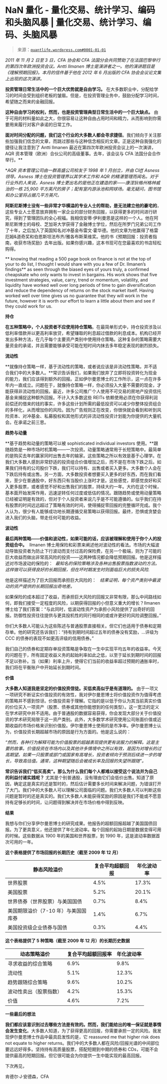 <!--yml

category: 未分类

date: 2024-05-18 13:59:25

-->

# NaN 量化 - 量化交易、统计学习、编码和头脑风暴 | 量化交易、统计学习、编码、头脑风暴

> 来源：[`quantlife.wordpress.com#0001-01-01`](https://quantlife.wordpress.com#0001-01-01)

*2011 年 11 月 2 日至 3 日，CFA 协会和 CFA 法国分会共同赞助了在法国巴黎举行的第四次年欧洲投资会议。Antti Ilmanen 博士是演讲者之一。他的演讲题目是《理解预期回报》。本月的信件基于他在 2012 年 6 月出版的 CFA 协会会议论文集上出现的这次演讲。*

**投资管理日常生活中的一个巨大优势就是自由学习。** 在大多数职业中，分配给学习的时间会受到组织老板的皱眉。但是，在投资管理业务中，鼓励分配学习时间，希望随之而来的金融回报。

**这种自由学习的权利，然而，也是投资管理典型日常生活中的一个巨大缺点。** 由于可用的材料量如此之大，你很容易让这种自由占用时间和精力，从而影响到你需要用来履行对客户承诺的日常工作。

**面对时间分配的问题，我们这个行业的大多数人都会寻求捷径**。我们倾向于关注那些加强我们信念的文章，而跳过那些与这种信念相反的文章。正是这种自我强化的捷径让我注意到了 Antti Ilmanen 最近在第四次年欧洲投资会议上的一次演讲，AQR 资本管理（欧洲）合伙公司的高级董事。去年，该会议与 CFA 法国分会合作举行。**

**AQR 资本管理公司由一群高盛公司校友于 1998 年 1 月创立，并由 Cliff Asness 领导。Asness 博士在投资管理界以其学术工作和 AQR 的精湛管理而闻名。对于行业外的人来说，Asness 博士更出名的是他正在建造的家——康涅狄格州格林威治的一栋 25,900 平方英尺的房子；配有室内游泳池和网球场。毫无疑问，图书馆和办公室将占据几平方英尺。*

**阿斯尼斯博士没有一些非常才华横溢的专业人士的帮助，是无法建立他的豪宅的**，这些专业人士愿意放弃拥有一家企业的部分财务回报，以获得更多的时间进行研究，得到了管理团队的全心祝福。我相信安蒂·伊利曼恩是这样的一个人。他在阿斯尼斯博士的母校、芝加哥大学获得了金融博士学位，然后在所罗门兄弟公司工作了十年，之后加入了英国知名对冲基金布雷文·霍华德。他的文章为他赢得了格雷厄姆&道奇奖和伯恩斯坦法布齐/雅各布斯莱维奖。他的书《预期回报：投资者指南，收获市场奖励》去年出版。如果你感兴趣，这本书现可在您最喜欢的书店轻松购得。

** knowing that reading a 500 page book on finance is not at the top of your to do list, I thought I would share with you a few of Dr. Ilmanen’s findings** as seen through the biased eyes of yours truly, a confirmed cheapskate who only wants to invest in bargains. His work shows that five investment strategies, value, carry, trend or momentum, volatility, and liquidity have worked well over long periods of time to gain diversification and reduce the dependency of returns on the stock market itself. Having worked well over time gives us no guarantee that they will work in the future, however it is worth our effort to learn a little about them and see if they could work for us.

**持仓**

**在五种策略中，个人投资者不应使用持仓策略**。在最简单形式中，持仓投资涉及以低利率借款并以更高利率放贷，希望赚取的利息超过借款的利息成本。机构已经开发出多种方法，在几乎每个主要资产类别中使用持仓策略。这种复杂的策略需要大量资金的承诺，并且需要能够承受可能在短时间内抹去多年稳定表现的剧烈损失。

**流动性**

**就像持仓策略一样，基于流动性的策略，或者说应该是非流动性策略，并不适合我们中的大多数人。**常识告诉我们，如果我们放弃了立即将投资转化为现金的能力，我们应该得到额外的回报。正如伊尔曼恩博士的工作所示，这一点在许多年内一直成立。问题在于，就像持仓策略一样，你必须投入大量不需要的现金，才能获得非流动性的回报。最近，许多公司推广个人使用不可交易的房地产投资信托基金来捕捉这种额外回报。不计入大多数这些 REITs 依赖使用必须在你获得利润前偿还的借来的钱的事实，许多这些计划所需的最低投资可以减少你整体投资组合的多样化，从而增加你的风险。因为广告规则正在改变，你很快就会看到和听到风险资本、对冲基金、私募股权和其他形式的非流动性投资计划能为你提供的大量机会。在承诺之前三思。

**趋势与动量**

**基于趋势和动量的策略可以被 sophisticated individual investors 使用。**跟随趋势是一种市场时机策略——一次投资。动量策略通常用于长短策略中。最简单的是购买去年的赢家同时出售去年的输家。这些策略之所以有效是基于心理学。在我们大多数人感到非常舒适的投资组合价值增加之后，而不是在市场下跌之后。如果我们持有的公司股价下跌，我们可以持有、出售或者买入更多。大多数个人会在下跌后持有或出售。另一方面，大多数投资者想要买入更多的好东西，而在我们看来，至少在普通股中，好东西只有当股价上涨时才是。这些感觉，即感觉良好和买入更多股票，或者感觉不好和出售我们的股票，持续大约一年。大约在这个时候，基本面开始发挥作用，迅速逆转任何过度或低估的情况。跟随趋势或使用动量策略已经被证明是有效的，但对于个人投资者来说几乎是不可能遵循的。似乎我们在持有股票的时间远远超过了策略有效的时间，使得捕捉零回报的完整循环完成。我个人认为，很少有人能够成功地长期遵循交易策略以获得回报。最终，恐惧或贪婪会进入我们的头脑，带走任何可能的收益。

**波动性**

**最后两种策略——价值和波动性，如果可能的话，应该被理解和使用于你个人的投资组合中。**  Ilmanen 博士用保险和彩票来阐述他对波动性的看法。市场的大幅波动导致投资者为防止下行波动而支付过高的保险费，在另一个极端，则为了可能的巨大收益而做出非常高风险的投资——这两种情况都会降低预期回报。他是这样描述对市场波动的保险的：  *最知名的保险策略涉及各种出售股票指数波动的方法。这样做可以获得良好的长期回报，但在坏时期发生时则面临巨大的损失风险.*

他是这样描述为了巨大回报而承担巨大风险的：   *结果证明，每个资产类别中最波动的资产提供的长期回报出奇地差。*

如果保险的成本超过了收益，而承担巨大风险的回报又非常有限，那么中间路线如何，即我们接受一定程度的风险，以期获得回报的小但意义重大的增长？Ilmanen 博士给了我们答案：“与此同时，低波动性资产为承担小风险提供了出奇好的回报。防御性投资往往提供与更具投机性的同行相同的或或许更好的风险调整回报。”

你们大多数人可能认为这些陈述与普通股票直接相关。但它们也适用于债券和定期存单。他的研究还告诉我们：“持有到期时间超过五年的债券没有奖励，…评级为 CCC 的债券的表现不如更高评级的信用债券。”

我们自己的债券和定期存单投资策略是争取在一生中实现平均五年的收益率。今天的问题在于，所有固定收益义务的起始利率如此之低，以至于延长到期时间的回报不足以弥补。当（如果）利率上升，使得它们当前的收益率超过预期的通胀率时，我们将在平衡账户中开始延长到期时间。

**价值**

**大多数人知道我是坚定的价值投资信徒。买低卖高似乎是有道理的。** 由于一项又一项研究不断证实价值投资的有效性，我对伊尔曼恩博士将价值投资作为值得考虑的策略并不感到惊讶。价值投资易于理解。它指的是以低于你认为其当前真实价值的价位买入一项资产（股票、债券或其他你能想到的任何类型）。这一宽泛的定义在学术研究中并不适用。由于普通股的数据容易获得，你会发现大部分关于价值投资的学术研究局限于这一资产类别。此外，大多数学术研究使用公司账面价值或近期收益的市场价格来识别价值股。伊尔曼恩博士使用的是市净率。伊尔曼恩博士认为，价值投资长期超越市场的原因是行为方面的。他是这么说的：

*“然而，各种行为解释可能为价值股票的超越表现提供更有说服力的解释。这是主要的故事。价值投资在市场内以及其他许多情境中之所以有效，是因为对增长的过高期望。如果一只股票或部门或国家有高增长，投资者倾向于预测后续进一步的增长，导致高估值。通常，这种期望随后会被成长率及回报的失望所跟随”。*

**常识告诉我们“低买高卖”。那么为什么我们每个人都难以接受这个说法并为自己的利益付诸实践呢？** 尤其是个别普通股，没有理由它们会低价出售。知道了原因，确定这是真实的还是暂时的，然后估计需要多长时间来解决问题，为错误打开了大门。我们中的大多数人可以理解公司面临的问题。我们大多数人可以判断这些问题是暂时的还是真实的。我们大多数人未能获得奖励的原因是我们不能或不愿意持有足够长的时间，让问题得到解决并在市场价格中得到反映。

**结果**

我想与你们分享伊尔曼恩博士的研究成果。他报告的超额回报超越了美国国债回报。为了更具意义，他还提供了年化波动率。每个回报的起始日期是数据变得可用的时候。这些数据从 1900 年的美国和世界股票，到 1990 年，这是波动率数据首次可用的一年。

**这个表格提供了市场回报的长期历史（截至 2009 年 12 月）**

| 静态风险溢价 | 复合平均超额回报 | 年化波动率 |
| --- | --- | --- |
| 世界股票 | 4.5% | 17.3% |
| 美国股票 | 5.2% | 20.1% |
| 世界债券（世界股票）与美国国债 | 0.7% | 8.4% |
| 美国期限溢价（7-10 年）与美国国库券 | 1.4% | 6.7% |
| 美国投资级企业债券与国债 | 0.3% | 4.4% |

**这个表格提供了 5 种策略（截至 2009 年 12 月）的长期历史数据**

| 动态策略溢价 | 复合平均超额回报率 | 年化波动率 |
| --- | --- | --- |
| 寻求收益的综合策略 | 6.9% | 9.8% |
| 流动性 | 5.1% | 12.3% |
| 趋势跟随综合策略 | 9.6% | 10.2% |
| 波动性卖出（股票指数） | 4.2% | 15.3% |
| 价值 | 4.6% | 7.2% |

**一些最后的想法**

**我们都应该意识到过去哪些方法是有效的。然而，我们能给出的唯一保证就是事情会发生变化**。大多数人知道，为了获得更高的回报，你需要承担一定的风险。我发现伊尔曼恩博士作品中最具启发性的是，它 reassured me that higher risk does not equate to higher returns。我们中的大多数人都在风险/回报光谱的中间部位要远远好得多。坚持持有高质量股票，搭配短期到中期的债券和 CDs，可能不会提供最高的短期回报。但它很可能会为你提供一生中能实现的最高回报。

下次再见，

肯德尔·J·安德森，CFA
